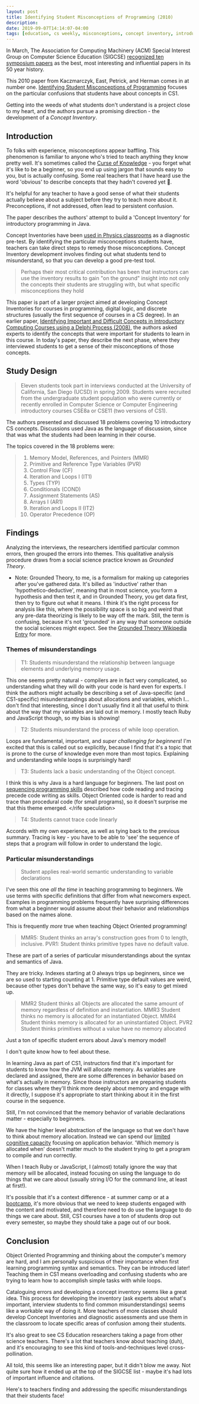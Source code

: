 ```yaml
---
layout: post
title: Identifying Student Misconceptions of Programming (2010)
description: 
date: 2019-09-07T14:14:07-04:00
tags: [education, cs weekly, misconceptions, concept inventory, introductory cs]
---
```



In March, The Association for Computing Machinery (ACM) Special Interest Group on Computer Science Education (SIGCSE) [recognized ten symposium papers](https://www.eurekalert.org/pub_releases/2019-03/afcm-ttc022719.php) as the best, most interesting and influential papers in its 50 year history. 

This 2010 paper from Kaczmarczyk, East, Petrick, and Herman comes in at number one. [Identifying Student Misconceptions of Programming](/identifying-student-misconceptions-of-programming-2010.pdf) focuses on the particular confusions that students have about concepts in CS1. 

Getting into the weeds of what students don't understand is a project close to my heart, and the authors pursue a promising direction - the development of a _Concept Inventory_. 

## Introduction

To folks with experience, misconceptions appear baffling. This phenomenon is familiar to anyone who's tried to teach anything they know pretty well. It's sometimes called the [Curse of Knowledge](https://en.wikipedia.org/wiki/Curse_of_knowledge) - you forget what it's like to be a beginner, so you end up using jargon that sounds easy to you, but is actually confusing. Some real teachers that I have heard use the word 'obvious' to describe concepts that they hadn't covered yet 🤦.  

It's helpful for any teacher to have a good sense of what their students actually believe about a subject before they try to teach more about it. Preconceptions, if not addressed, often lead to persistent confusion.

The paper describes the authors' attempt to build a 'Concept Inventory' for introductory programming in Java.

Concept Inventories have been [used in Physics classrooms](https://aapt.scitation.org/doi/10.1119/1.2343497) as a diagnostic pre-test. By identifying the particular misconceptions students have, teachers can take direct steps to remedy those misconceptions. Concept Inventory development involves finding out what students tend to misunderstand, so that you can develop a good pre-test tool.

> Perhaps their most critical contribution has been that instructors can use the inventory results to gain "on the ground" insight into not only the concepts their students are struggling with, but what specific misconceptions they hold

This paper is part of a larger project aimed at developing Concept Inventories for courses in programming, digital logic, and discrete structures (usually the first sequence of courses in a CS degree). In an earlier paper, [Identifying Important and Difficult Concepts in Introductory Computing Courses using a Delphi Process (2008)](/identifying-important-and-difficult-concepts-2008.pdf), the authors asked experts to identify the concepts that were important for students to learn in this course. In today's paper, they describe the next phase, where they interviewed students to get a sense of their misconceptions of those concepts.

## Study Design

> Eleven students took part in interviews conducted at the University of California, San Diego (UCSD) in spring 2009. Students were recruited from the undergraduate student population who were currently or recently enrolled in Computer Science or Computer Engineering introductory courses CSE8a or CSE11 (two versions of CS1).

The authors presented and discussed 18 problems covering 10 introductory CS concepts. Discussions used Java as the language of discussion, since that was what the students had been learning in their course.

The topics covered in the 18 problems were: 

> 1. Memory Model, References, and Pointers (MMR)
> 2. Primitive and Reference Type Variables (PVR)
> 3. Control Flow (CF)
> 4. Iteration and Loops I (IT1)
> 5. Types (TYP)
> 6. Conditionals (COND)
> 7. Assignment Statements (AS)
> 8. Arrays I (AR1)
> 9. Iteration and Loops II (IT2)
> 10. Operator Precedence (OP)

## Findings

Analyzing the interviews, the researchers identified particular common errors, then grouped the errors into themes. This qualitative analysis procedure draws from a social science practice known as _Grounded Theory_.

* Note: Grounded Theory, to me, is a formalism for making up categories after you've gathered data. It's billed as 'inductive' rather than 'hypothetico-deductive', meaning that in most science, you form a hypothesis and then test it, and in Grounded Theory, you get data first, then try to figure out what it means. I think it's the right process for analysis like this, where the possibility space is so big and weird that any pre-data theorizing is likely to be way off the mark. Still, the term is confusing, because it's not 'grounded' in any way that someone outside the social sciences might expect. See the [Grounded Theory Wikipedia Entry](https://en.wikipedia.org/wiki/Grounded_theory) for more.

### Themes of misunderstandings

> T1: Students misunderstand the relationship between language elements and underlying memory usage.

This one seems pretty natural - compilers are in fact very complicated, so understanding what they will do with your code is hard even for experts. I think the authors might actually be describing a set of Java-specific (and CS1-specific) misunderstandings about allocations and variables, which I... don't find that interesting, since I don't usually find it all that useful to think about the way that my variables are laid out in memory. I mostly teach Ruby and JavaScript though, so my bias is showing!

> T2: Students misunderstand the process of while loop operation.

Loops are fundamental, important, and *super challenging for beginners*! I'm excited that this is called out so explicitly, because I find that it's a topic that is prone to the curse of knowledge even more than most topics. Explaining and understanding while loops is surprisingly hard! 

> T3: Students lack a basic understanding of the Object concept.

I think this is why Java is a hard language for beginners. The last post on [sequencing programming skills](/posts/2019-06-23-a-theory-of-instruction-for-introductory-programming-skills-2019/) described how code reading and tracing precede code writing as skills. Object Oriented code is harder to read and trace than procedural code (for small programs), so it doesn't surprise me that this theme emerged.  \</rife speculation\>

> T4: Students cannot trace code linearly

Accords with my own experience, as well as tying back to the previous summary. Tracing is key - you have to be able to 'see' the sequence of steps that a program will follow in order to understand the logic.

### Particular misunderstandings

> Student applies real-world semantic understanding to variable declarations

I've seen this one _all the time_ in teaching programming to beginners. We use terms with specific definitions that differ from what newcomers expect. Examples in programming problems frequently have surprising differences from what a beginner would assume about their behavior and relationships based on the names alone.

This is frequently *more* true when teaching Object Oriented programming!

> MMR5:  Student thinks an array's construction goes from 0 to length, inclusive.
> PVR1:  Student thinks primitive types have no default value.

These are part of a series of particular misunderstandings about the syntax and semantics of Java.

They are tricky. Indexes starting at 0 always trips up beginners, since we are so used to starting counting at 1. Primitive type default values are weird, because other types don't behave the same way, so it's easy to get mixed up.


> MMR2 Student thinks all Objects are allocated the same amount of memory regardless of definition and instantiation.
> MMR3 Student thinks no memory is allocated for an instantiated Object.
> MMR4 Student thinks memory is allocated for an uninstantiated Object.
> PVR2 Student thinks primitives without a value have no memory allocated

Just a ton of specific student errors about Java's memory model!

I don't quite know how to feel about these. 

In learning Java as part of CS1, instructors find that it's important for students to know how the JVM will allocate memory. As variables are declared and assigned, there are some differences in behavior based on what's actually in memory. Since those instructors are preparing students for classes where they'll think more deeply about memory and engage with it directly, I suppose it's appropriate to start thinking about it in the first course in the sequence.

Still, I'm not convinced that the memory behavior of variable declarations matter - especially to beginners. 

We have the higher level abstraction of the language so that we don't have to think about memory allocation. Instead we can spend our [limited cognitive capacity](/posts/2019-06-18-the-expertise-reversal-effect/) focusing on application behavior. 'Which memory is allocated when' doesn't matter much to the student trying to get a program to compile and run correctly.

When I teach Ruby or JavaScript, I (almost) totally ignore the way that memory will be allocated, instead focusing on using the language to do things that we care about (usually string I/O for the command line, at least at first!). 

It's possible that it's a context difference - at summer camp or at a [bootcamp](https://flatironschool.com), it's more obvious that we need to keep students engaged with the content and motivated, and therefore need to do use the language to do things we care about. Still, CS1 courses have a ton of students drop out every semester, so maybe they should take a page out of our book.

## Conclusion

Object Oriented Programming and thinking about the computer's memory are hard, and I am personally suspicious of their importance when first learning programming syntax and semantics. They can be introduced later! Teaching them in CS1 means overloading and confusing students who are trying to learn how to accomplish simple tasks with while loops. 

Cataloguing errors and developing a concept inventory seems like a great idea. This process for developing the inventory (ask experts about what's important, interview students to find common misunderstandings) seems like a workable way of doing it. More teachers of more classes should develop Concept Inventories and diagnostic assessments and use them in the classroom to locate specific areas of confusion among their students.

It's also great to see CS Education researchers taking a page from other science teachers. There's a lot that teachers know about teaching (duh), and it's encouraging to see this kind of tools-and-techniques level cross-pollination.

All told, this seems like an interesting paper, but it didn't blow me away. Not quite sure how it ended up at the top of the SIGCSE list - maybe it's had lots of important influence and citations.

Here's to teachers finding and addressing the specific misunderstandings that their students face!
